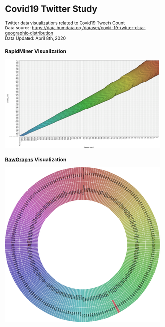 # Covid19 Twitter Study  
Twitter data visualizations related to Covid19 Tweets Count  
Data source: https://data.humdata.org/dataset/covid-19-twitter-data-geographic-distribution  
Data Updated: April 8th, 2020  
### RapidMiner Visualization
![RapidMiner](https://raw.githubusercontent.com/Mentors4EDU/Covid19-Twitter-Study/master/Graphs/rminer.png)  
### [RawGraphs](https://app.rawgraphs.io/) Visualization
![RawGraphs](https://raw.githubusercontent.com/Mentors4EDU/Covid19-Twitter-Study/master/Graphs/rawgraphs.png)
